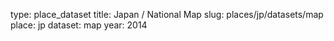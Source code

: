 type: place_dataset
title: Japan / National Map
slug: places/jp/datasets/map
place: jp
dataset: map
year: 2014
